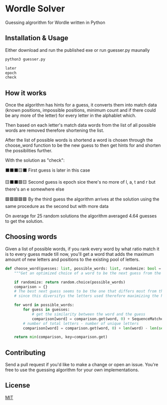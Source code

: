 # Wordle Solver

Guessing algrorithm for Wordle written in Python

## Installation & Usage

Either download and run the published exe or run guesser.py maunally

```bash
python3 guesser.py

later
epoch
check
```

## How it works

Once the algorithm has hints for a guess, it converts them into match data (known positions, impossible positions, minimum count and if there could be any more of the letter) for every letter in the alphablet which.

Then based on each letter's match data words from the list of all possible words are removed therefore shortening the list.

After the list of possible words is shortend a word is chosen through the choose_word function to be the new guess to then get hints for and shorten the possiblities further.

With the solution as "check":

⬛⬛⬛🟨⬛ First guess is later in this case

🟨⬛⬛🟩🟨 Second guess is epoch sice there's no more of l, a, t and r but there's an e somewhere else

🟩🟩🟩🟩🟩 By the third guess the algorithm arrives at the solution using the same procedure as the second but with more data

On average for 25 random solutions the algorithm averaged 4.64 guesses to get the solution.

## Choosing words

Given a list of possible words, if you rank every word by what ratio match it is to every guess made till now, you'll get a word that adds the maximum amount of new letters and positions to the existing pool of letters.

```python
def choose_word(guesses: list, possible_words: list, randomize: bool = False):
    """Get an optimized choice of a word to be the next guess from the possible words"""

    if randomize: return random.choice(possible_words)
    comparison = {}
    # The best next guess seems to be the one that differs most from the previous guesses
    # since this diversifys the letters used therefore maximizing the hints received

    for word in possible_words:
        for guess in guesses:
            # get the similarity between the word and the guess
            comparison[word] = comparison.get(word, 0) + SequenceMatcher(None, word, guess).ratio()
        # number of total letters - number of unique letters
        comparison[word] = comparison.get(word, 0) + len(word) - len(set(word))

    return min(comparison, key=comparison.get)
```

## Contributing

Send a pull request if you'd like to make a change or open an issue. You're free to use the guessing algorithm for your own implementations.

## License

[MIT](https://github.com/anshunderscore/wordle_solver/blob/main/LICENSE)